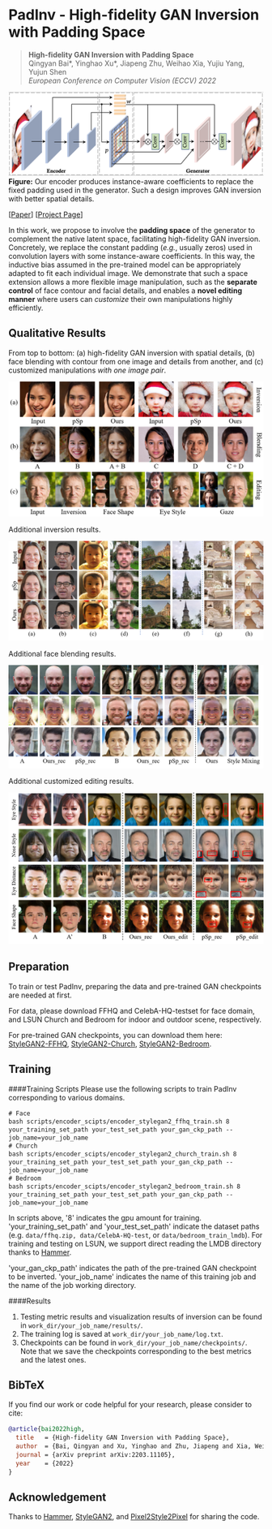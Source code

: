 # PadInv - High-fidelity GAN Inversion with Padding Space

> **High-fidelity GAN Inversion with Padding Space** <br>
> Qingyan Bai*, Yinghao Xu*, Jiapeng Zhu, Weihao Xia, Yujiu Yang, Yujun Shen <br>
> *European Conference on Computer Vision (ECCV) 2022*

![image](./docs/assets/framework.png)
**Figure:** Our encoder produces instance-aware coefficients to replace the fixed padding used in the generator. Such a design improves GAN inversion with better spatial details.

[[Paper](https://arxiv.org/pdf/2203.11105.pdf)]
[[Project Page](https://ezioby.github.io/padinv/)]

In this work, we propose to involve the **padding space** of the generator to complement the native latent space, facilitating high-fidelity GAN inversion. Concretely, we replace the constant padding (*e.g.*, usually zeros) used in convolution layers with some instance-aware coefficients. In this way, the inductive bias assumed in the pre-trained model can be appropriately adapted to fit each individual image. We demonstrate that such a space extension allows a more flexible image manipulation, such as the **separate control** of face contour and facial details, and enables a **novel editing manner** where users can *customize* their own manipulations highly efficiently.

## Qualitative Results

From top to bottom: (a) high-fidelity GAN inversion with spatial details, (b) face blending with contour from one image and details from another, and (c) customized manipulations *with one image pair*.

![image](./docs/assets/teaser.png)

Additional inversion results.

![image](./docs/assets/inversion.png)

Additional face blending results.

![image](./docs/assets/face_blending.png)

Additional customized editing results.

![image](./docs/assets/customized_editing.png)

## Preparation
To train or test PadInv, preparing the data and pre-trained GAN checkpoints are needed at first.

For data, please download FFHQ and CelebA-HQ-testset for face domain, 
and LSUN Church and Bedroom for indoor and outdoor scene, respectively.

For pre-trained GAN checkpoints, you can download them here: 
[StyleGAN2-FFHQ](https://drive.google.com/file/d/1cF7oKKVOgMuXpXifSeD8PyaVYTBaOBsf/view?usp=sharing), 
[StyleGAN2-Church](https://drive.google.com/file/d/1Ww9YXlAVuRt0Ign0ulYtsttmX7Mh35wH/view?usp=sharing), 
[StyleGAN2-Bedroom](https://drive.google.com/file/d/1LTEU2Dt2pyJTHHUTjwFWAkmNco3EXmfL/view?usp=sharing).

## Training
####Training Scripts
Please use the following scripts to train PadInv corresponding to various domains.  
```
# Face
bash scripts/encoder_scipts/encoder_stylegan2_ffhq_train.sh 8 your_training_set_path your_test_set_path your_gan_ckp_path --job_name=your_job_name 
# Church
bash scripts/encoder_scipts/encoder_stylegan2_church_train.sh 8 your_training_set_path your_test_set_path your_gan_ckp_path --job_name=your_job_name 
# Bedroom
bash scripts/encoder_scipts/encoder_stylegan2_bedroom_train.sh 8 your_training_set_path your_test_set_path your_gan_ckp_path --job_name=your_job_name 
```
In scripts above, '8' indicates the gpu amount for training. 
'your_training_set_path' and 'your_test_set_path' indicate the dataset paths 
(e.g. ```data/ffhq.zip, data/CelebA-HQ-test```, or ```data/bedroom_train_lmdb```).
For training and testing on LSUN, we support direct reading the LMDB directory thanks to 
[Hammer](https://github.com/bytedance/Hammer). 
 
'your_gan_ckp_path' indicates the path of the pre-trained GAN checkpoint to be inverted. 
'your_job_name' indicates the name of this training job and the name of the job working directory.

####Results
1. Testing metric results and visualization results of inversion can be found in ```work_dir/your_job_name/results/```.
2. The training log is saved at ```work_dir/your_job_name/log.txt```.
3. Checkpoints can be found in ```work_dir/your_job_name/checkpoints/```. 
Note that we save the checkpoints corresponding to the best metrics and the latest ones.



## BibTeX

If you find our work or code helpful for your research, please consider to cite:
```bibtex
@article{bai2022high,
  title   = {High-fidelity GAN Inversion with Padding Space},
  author  = {Bai, Qingyan and Xu, Yinghao and Zhu, Jiapeng and Xia, Weihao and Yang, Yujiu and Shen, Yujun},
  journal = {arXiv preprint arXiv:2203.11105},
  year    = {2022}
}
```

## Acknowledgement
Thanks to
[Hammer](https://github.com/bytedance/Hammer),
[StyleGAN2](https://github.com/NVlabs/stylegan2), and
[Pixel2Style2Pixel](https://github.com/eladrich/pixel2style2pixel)
for sharing the code.
